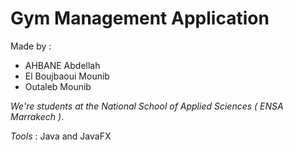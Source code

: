 # Gym Management Application

Made by :
- AHBANE Abdellah
- El Boujbaoui Mounib
- Outaleb Mounib

*We're students at the National School of Applied Sciences ( ENSA Marrakech )*.

*Tools* : Java and JavaFX
